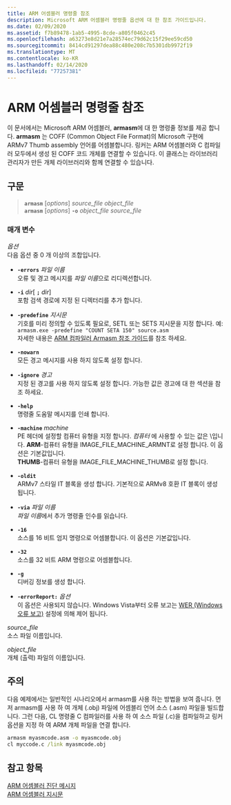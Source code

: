```yaml
---
title: ARM 어셈블러 명령줄 참조
description: Microsoft ARM 어셈블러 명령줄 옵션에 대 한 참조 가이드입니다.
ms.date: 02/09/2020
ms.assetid: f7b89478-1ab5-4995-8cde-a805f0462c45
ms.openlocfilehash: a63273e8d21e7a28574ec79d62c15f29ee59cd50
ms.sourcegitcommit: 8414cd91297dea88c480e208c7b5301db9972f19
ms.translationtype: MT
ms.contentlocale: ko-KR
ms.lasthandoff: 02/14/2020
ms.locfileid: "77257381"
---
```

# <a name="arm-assembler-command-line-reference"></a>ARM 어셈블러 명령줄 참조

이 문서에서는 Microsoft ARM 어셈블러, **armasm**에 대 한 명령줄 정보를 제공 합니다. **armasm** 는 COFF (Common Object File Format)의 Microsoft 구현에 ARMv7 Thumb assembly 언어를 어셈블합니다. 링커는 ARM 어셈블러와 C 컴파일러 모두에서 생성 된 COFF 코드 개체를 연결할 수 있습니다. 이 클래스는 라이브러리 관리자가 만든 개체 라이브러리와 함께 연결할 수 있습니다.

## <a name="syntax"></a>구문

> **`armasm`** [*options*] *source_file* *object_file*\
> **`armasm`** [*options*] **`-o`** *object_file* *source_file*

### <a name="parameters"></a>매개 변수

*옵션*\
다음 옵션 중 0 개 이상의 조합입니다.

- **`-errors`** *파일 이름*\
   오류 및 경고 메시지를 *파일 이름*으로 리디렉션합니다.

- **`-i`** *dir*[ **`;`** <em>dir</em>] \
   포함 검색 경로에 지정 된 디렉터리를 추가 합니다.

- **`-predefine`** *지시문*\
   기호를 미리 정의할 수 있도록 필요로, SETL 또는 SETS 지시문을 지정 합니다.
   예: `armasm.exe -predefine "COUNT SETA 150" source.asm`\
   자세한 내용은 [ARM 컴파일러 Armasm 참조 가이드](http://infocenter.arm.com/help/topic/com.arm.doc.dui0802b/index.html)를 참조 하세요.

- **`-nowarn`**\
   모든 경고 메시지를 사용 하지 않도록 설정 합니다.

- **`-ignore`** *경고*\
   지정 된 경고를 사용 하지 않도록 설정 합니다. 가능한 값은 경고에 대 한 섹션을 참조 하세요.

- **`-help`**\
   명령줄 도움말 메시지를 인쇄 합니다.

- **`-machine`** *machine*\
   PE 헤더에 설정할 컴퓨터 유형을 지정 합니다.  *컴퓨터* 에 사용할 수 있는 값은 \입니다.
   **ARM**-컴퓨터 유형을 IMAGE_FILE_MACHINE_ARMNT로 설정 합니다. 이 옵션은 기본값입니다. \
   **THUMB**-컴퓨터 유형을 IMAGE_FILE_MACHINE_THUMB로 설정 합니다.

- **`-oldit`**\
   ARMv7 스타일 IT 블록을 생성 합니다.  기본적으로 ARMv8 호환 IT 블록이 생성 됩니다.

- **`-via`** *파일 이름*\
   *파일 이름*에서 추가 명령줄 인수를 읽습니다.

- **`-16`**\
   소스를 16 비트 엄지 명령으로 어셈블합니다.  이 옵션은 기본값입니다.

- **`-32`**\
   소스를 32 비트 ARM 명령으로 어셈블합니다.

- **`-g`**\
   디버깅 정보를 생성 합니다.

- **`-errorReport:`** *옵션*\
   이 옵션은 사용되지 않습니다. Windows Vista부터 오류 보고는 [WER (Windows 오류 보고)](/windows/win32/wer/windows-error-reporting) 설정에 의해 제어 됩니다.

*source_file*\
소스 파일 이름입니다.

*object_file*\
개체 (출력) 파일의 이름입니다.

## <a name="remarks"></a>주의

다음 예제에서는 일반적인 시나리오에서 armasm를 사용 하는 방법을 보여 줍니다. 먼저 armasm를 사용 하 여 개체 (.obj) 파일에 어셈블리 언어 소스 (.asm) 파일을 빌드합니다. 그런 다음, CL 명령줄 C 컴파일러를 사용 하 여 소스 파일 (.c)을 컴파일하고 링커 옵션을 지정 하 여 ARM 개체 파일을 연결 합니다.

```cmd
armasm myasmcode.asm -o myasmcode.obj
cl myccode.c /link myasmcode.obj
```

## <a name="see-also"></a>참고 항목

[ARM 어셈블러 진단 메시지](../../assembler/arm/arm-assembler-diagnostic-messages.md)\
[ARM 어셈블러 지시문](../../assembler/arm/arm-assembler-directives.md)
